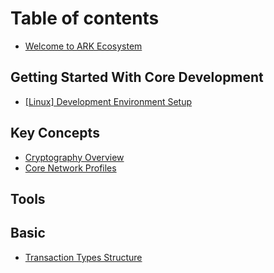 # Table of contents

* [Welcome to ARK Ecosystem](README.md)

## Getting Started With Core Development <a id="core-getting-started"></a>

* [\[Linux\] Development Environment Setup](core-getting-started/setting-up-your-development-environment.md)

## Key Concepts <a id="concepts"></a>

* [Cryptography Overview](concepts/cryptography.md)
* [Core Network Profiles](concepts/core-network-profiles.md)

## Tools

## Basic

* [Transaction Types Structure](basic/transaction-types.md)

